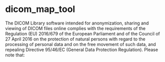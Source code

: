 # dicom_map_tool
The DICOM Library software intended for anonymization, sharing and viewing of DICOM files online complies with the requirements of the Regulation (EU) 2016/679 of the European Parliament and of the Council of 27 April 2016 on the protection of natural persons with regard to the processing of personal data and on the free movement of such data, and repealing Directive 95/46/EC (General Data Protection Regulation). Please note that:
